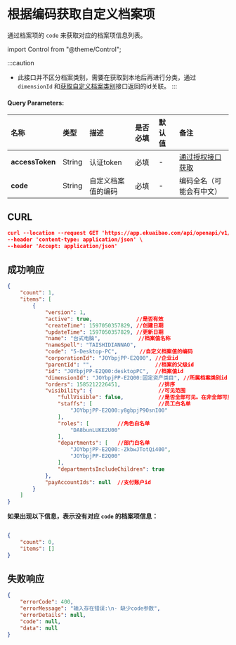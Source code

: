 # 根据编码获取自定义档案项
通过档案项的 `code` 来获取对应的档案项信息列表。

import Control from "@theme/Control";

<Control
method="GET"
url="/api/openapi/v1/dimensions/getDimensionByCode"
/>  

:::caution
- 此接口并不区分档案类别，需要在获取到本地后再进行分类，通过 `dimensionId` 和[获取自定义档案类别](/docs/open-api/dimensions/get-dimensions)接口返回的id关联。
:::

#### Query Parameters:

| 名称 | 类型 | 描述 | 是否必填 | 默认值 | 备注 |
| :--- | :--- | :--- | :--- |:--- | :--- |
| **accessToken** | String  | 认证token	     | 必填  | - | [通过授权接口获取](/docs/open-api/getting-started/auth) |
| **code**        | String  | 自定义档案值的编码 | 必填 | -  | 编码全名（可能会有中文） |

## CURL
```json
curl --location --request GET 'https://app.ekuaibao.com/api/openapi/v1/dimensions/getDimensionByCode?accessToken=hQgbxfJnlElc00&code=CODE2' \
--header 'content-type: application/json' \
--header 'Accept: application/json'
```

## 成功响应
```json
{
    "count": 1,
    "items": [
        {
            "version": 1,
            "active": true,              //是否有效
            "createTime": 1597050357829, //创建日期
            "updateTime": 1597050357829, //更新日期
            "name": "台式电脑",            //档案值名称
            "nameSpell": "TAISHIDIANNAO",
            "code": "5-Desktop-PC",       //自定义档案值的编码
            "corporationId": "JOYbpjPP-E2Q00", //企业id
            "parentId": "",                    //档案的父级id
            "id": "JOYbpjPP-E2Q00:desktopPC",  //档案值id
            "dimensionId": "JOYbpjPP-E2Q00:固定资产类目", //所属档案类别id
            "orders": 1585212226451,            //排序
            "visibility": {                     //可见范围
                "fullVisible": false,           //是否全部可见。在非全部可见的情况下，仅白名单内的员工可见。
                "staffs": [                     //员工白名单
                    "JOYbpjPP-E2Q00:y8gbpjP9OsnI00"
                ],
                "roles": [         //角色白名单
                    "DA8bunLUKE2U00"
                ],
                "departments": [   //部门白名单
                    "JOYbpjPP-E2Q00:-ZkbwJTotQi400",
                    "JOYbpjPP-E2Q00"
                ],
                "departmentsIncludeChildren": true
            },
            "payAccountIds": null  //支付账户id
        }
    ]
}
```

**如果出现以下信息，表示没有对应 `code` 的档案项信息：**
```json

{
    "count": 0,
    "items": []
}

```

## 失败响应
```json
{
    "errorCode": 400,
    "errorMessage": "输入存在错误:\n- 缺少code参数",
    "errorDetails": null,
    "code": null,
    "data": null
}
```
